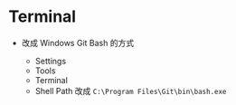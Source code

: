 # Terminal

- 改成 Windows Git Bash 的方式

  - Settings
  - Tools
  - Terminal
  - Shell Path 改成 `C:\Program Files\Git\bin\bash.exe`